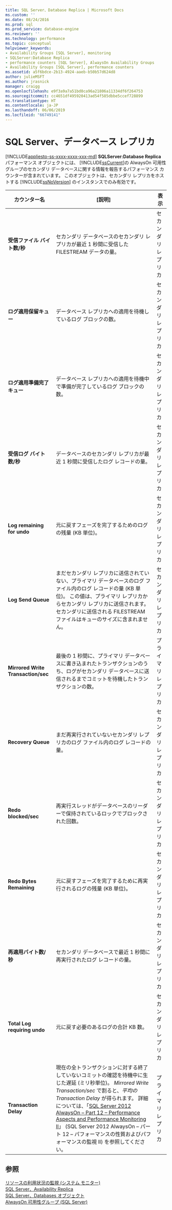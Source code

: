 ```yaml
---
title: SQL Server、Database Replica | Microsoft Docs
ms.custom: ''
ms.date: 08/24/2016
ms.prod: sql
ms.prod_service: database-engine
ms.reviewer: ''
ms.technology: performance
ms.topic: conceptual
helpviewer_keywords:
- Availability Groups [SQL Server], monitoring
- SQLServer:Database Replica
- performance counters [SQL Server], AlwaysOn Availability Groups
- Availability Groups [SQL Server], performance counters
ms.assetid: a5f6bdce-2b13-4924-aaeb-b50b57d624d8
author: julieMSFT
ms.author: jrasnick
manager: craigg
ms.openlocfilehash: e9f3a9a7a51bd0ca96a21806a11334df6f264753
ms.sourcegitcommit: cc4651df495920413ad54f585dbbe5ccef728899
ms.translationtype: HT
ms.contentlocale: ja-JP
ms.lasthandoff: 06/06/2019
ms.locfileid: "66749141"
---
```

# <a name="sql-server-database-replica"></a>SQL Server、データベース レプリカ

[!INCLUDE[appliesto-ss-xxxx-xxxx-xxx-md](../../includes/appliesto-ss-xxxx-xxxx-xxx-md.md)]
  **SQLServer:Database Replica** パフォーマンス オブジェクトには、 [!INCLUDE[ssCurrent](../../includes/sscurrent-md.md)]の AlwaysOn 可用性グループのセカンダリ データベースに関する情報を報告するパフォーマンス カウンターが含まれています。 このオブジェクトは、セカンダリ レプリカをホストする [!INCLUDE[ssNoVersion](../../includes/ssnoversion-md.md)] のインスタンスでのみ有効です。  
  
|カウンター名|[説明]|表示|  
|------------------|-----------------|--------------|  
|**受信ファイル バイト数/秒**|セカンダリ データベースのセカンダリ レプリカが最近 1 秒間に受信した FILESTREAM データの量。|セカンダリ レプリカ|  
|**ログ適用保留キュー**|データベース レプリカへの適用を待機しているログ ブロックの数。|セカンダリ レプリカ|
|**ログ適用準備完了キュー**|データベース レプリカへの適用を待機中で準備が完了しているログ ブロックの数。|セカンダリ レプリカ|
|**受信ログ バイト数/秒**|データベースのセカンダリ レプリカが最近 1 秒間に受信したログ レコードの量。|セカンダリ レプリカ|  
|**Log remaining for undo**|元に戻すフェーズを完了するためのログの残量 (KB 単位)。|セカンダリ レプリカ|  
|**Log Send Queue**|まだセカンダリ レプリカに送信されていない、プライマリ データベースのログ ファイル内のログ レコードの量 (KB 単位)。 この値は、プライマリ レプリカからセカンダリ レプリカに送信されます。 セカンダリに送信される FILESTREAM ファイルはキューのサイズに含まれません。|セカンダリ レプリカ|  
|**Mirrored Write Transaction/sec**|最後の 1 秒間に、プライマリ データベースに書き込まれたトランザクションのうち、ログがセカンダリ データベースに送信されるまでコミットを待機したトランザクションの数。|プライマリ レプリカ|  
|**Recovery Queue**|まだ再実行されていないセカンダリ レプリカのログ ファイル内のログ レコードの量。|セカンダリ レプリカ|  
|**Redo blocked/sec**|再実行スレッドがデータベースのリーダーで保持されているロックでブロックされた回数。|セカンダリ レプリカ|  
|**Redo Bytes Remaining**|元に戻すフェーズを完了するために再実行されるログの残量 (KB 単位)。|セカンダリ レプリカ|  
|**再適用バイト数/秒**|セカンダリ データベースで最近 1 秒間に再実行されたログ レコードの量。|セカンダリ レプリカ|  
|**Total Log requiring undo**|元に戻す必要のあるログの合計 KB 数。|セカンダリ レプリカ|  
|**Transaction Delay**|現在の全トランザクションに対する終了していないコミットの確認を待機中に生じた遅延 (ミリ秒単位)。 *Mirrored Write Transaction/sec* で割ると、*平均の Transaction Delay* が得られます。 詳細については、「[SQL Server 2012 AlwaysOn – Part 12 – Performance Aspects and Performance Monitoring II](https://blogs.msdn.microsoft.com/saponsqlserver/2013/04/24/sql-server-2012-alwayson-part-12-performance-aspects-and-performance-monitoring-ii/)」 (SQL Server 2012 AlwaysOn – パート 12 – パフォーマンスの性質およびパフォーマンスの監視 II) を参照してください。|プライマリ レプリカ|  
  
## <a name="see-also"></a>参照
  
 [リソースの利用状況の監視 &#40;システム モニター&#41;](../../relational-databases/performance-monitor/monitor-resource-usage-system-monitor.md)   
 [SQL Server、Availability Replica](../../relational-databases/performance-monitor/sql-server-availability-replica.md)   
 [SQL Server、Databases オブジェクト](../../relational-databases/performance-monitor/sql-server-databases-object.md)   
 [AlwaysOn 可用性グループ &#40;SQL Server&#41;](../../database-engine/availability-groups/windows/always-on-availability-groups-sql-server.md)  
  